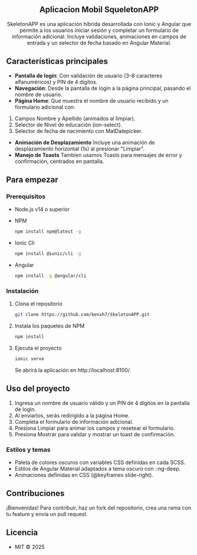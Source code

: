 <a name="readme-top"></a>

<div align="center">

## Aplicacion Mobil SqueletonAPP

SkeletonAPP es una aplicación híbrida desarrollada con Ionic y Angular que permite a los usuarios iniciar sesión y completar un formulario de información adicional. Incluye validaciones, animaciones en campos de entrada y un selector de fecha basado en Angular Material.

</div>

## Características principales

- **Pantalla de login**: Con validación de usuario (3–8 caracteres alfanuméricos) y PIN de 4 dígitos.
- **Navegación**: Desde la pantalla de login a la página principal, pasando el nombre de usuario.
- **Página Home**: Que muestra el nombre de usuario recibido y un formulario adicional con:
1. Campos Nombre y Apellido (animados al limpiar).
2. Selector de Nivel de educación (ion-select).
3. Selector de fecha de nacimiento con MatDatepicker.
- **Animación de Desplazamiento** Incluye una animación de desplazamiento horizontal (1s) al presionar "Limpiar".
- **Manejo de Toasts** Tambien usamos Toasts para mensajes de error y confirmación, centrados en pantalla. 

## Para empezar

### Prerequisitos

- Node.js v14 o superior

- NPM

  ```sh
  npm install npm@latest -g
  ```

- Ionic Cli

  ```sh
  npm install @ionic/cli -g
  ```
- Angular

  ```sh
  npm install -g @angular/cli
  ```

### Instalación

1. Clona el repositorio

   ```sh
   git clone https://github.com/benxh7/SkeletonAPP.git
   ```

2. Instala los paquetes de NPM

   ```sh
   npm install
   ```

3. Ejecuta el proyecto

   ```sh
   ionic serve
   ```
   Se abrirá la aplicación en http://localhost:8100/.

## Uso del proyecto

1. Ingresa un nombre de usuario válido y un PIN de 4 dígitos en la pantalla de login.
2. Al enviarlos, serás redirigido a la página Home.
3. Completa el formulario de información adicional.
4. Presiona Limpiar para animar los campos y resetear el formulario.
5. Presiona Mostrar para validar y mostrar un toast de confirmación.

### Estilos y temas

- Paleta de colores oscuros con variables CSS definidas en cada SCSS.
- Estilos de Angular Material adaptados a tema oscuro con ::ng-deep.
- Animaciones definidas en CSS (@keyframes slide-right).

## Contribuciones

¡Bienvenidas! Para contribuir, haz un fork del repositorio, crea una rama con tu feature y envía un pull request.

## Licencia

- MIT © 2025